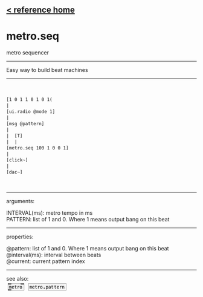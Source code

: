 [< reference home](ceammc_lib.html)
---

# metro.seq


metro sequencer

---

Easy way to build beat machines<br>


---


```


[1 0 1 1 0 1 0 1(
|
[ui.radio @mode 1]
|
[msg @pattern]
|
|  [T]
|  |
[metro.seq 100 1 0 0 1]
|
[click~]
|
[dac~]

            
```

---
arguments:

INTERVAL(ms): metro tempo in
            ms<br>
PATTERN: list of 1 and 0. Where 1 means output bang on this
            beat<br>

---
properties:

@pattern: list of 1 and 0. Where 1 means output bang on
            this beat<br>
@interval(ms): 
            interval between beats<br>
@current: current pattern
            index<br>

---
see also:<br>
[![metro](img/object_metro.png)](metro.html)
[![metro.pattern](img/object_metro.pattern.png)](metro.pattern.html)
